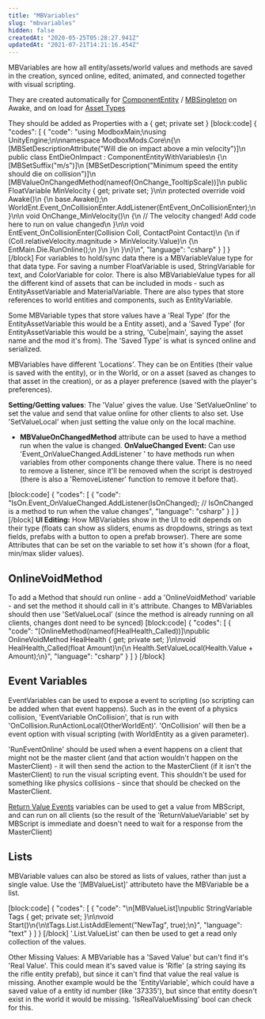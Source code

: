 ```yaml
---
title: "MBVariables"
slug: "mbvariables"
hidden: false
createdAt: "2020-05-25T05:28:27.941Z"
updatedAt: "2021-07-21T14:21:16.454Z"
---
```

MBVariables are how all entity/assets/world values and methods are saved in the creation, synced online, edited, animated, and connected together with visual scripting.

They are created automatically for [ComponentEntity](doc:componententity) / [MBSingleton](doc:mbsingleton) on Awake, and on load for [Asset Types](doc:creating-asset-types)

They should be added as Properties with a { get; private set }
[block:code]
{
  "codes": [
    {
      "code": "using ModboxMain;\nusing UnityEngine;\n\nnamespace ModboxMods.Core\n{\n    [MBSetDescriptionAttribute(\"Will die on impact above a min velocity\")]\n    public class EntDieOnImpact : ComponentEntityWithVariables\n    {\n        [MBSetSuffix(\"m/s\")]\n        [MBSetDescription(\"Minimum speed the entity should die on collision\")]\n        [MBValueOnChangedMethod(nameof(OnChange_TooltipScale))]\n        public FloatVariable MinVelocity { get; private set; }\n\n        protected override void Awake()\n        {\n            base.Awake();\n            WorldEnt.Event_OnCollisionEnter.AddListener(EntEvent_OnCollisionEnter);\n        }\n\n        void OnChange_MinVelocity()\n        {\n            // The velocity changed! Add code here to run on value changed\n        }\n\n        void EntEvent_OnCollisionEnter(Collision Coll, ContactPoint Contact)\n        {\n            if (Coll.relativeVelocity.magnitude > MinVelocity.Value)\n            {\n                EntMain.Die.RunOnline();\n            }\n        }\n    }\n}\n",
      "language": "csharp"
    }
  ]
}
[/block]
For variables to hold/sync data there is a MBVariableValue type for that data type. For saving a number FloatVariable is used, StringVariable for text, and ColorVariable for color. There is also MBVariableValue types for all the different kind of assets that can be included in mods - such as EntityAssetVariable and MaterialVariable. There are also types that store references to world entities and components, such as EntityVariable.

Some MBVariable types that store values have a 'Real Type' (for the EntityAssetVariable this would be a Entity asset), and a 'Saved Type' (for EntityAssetVariable this would be a string, 'Cube|main', saying the asset name and the mod it's from). The 'Saved Type' is what is synced online and serialized.

MBVariables have different 'Locations'. They can be on Entities (their value is saved with the entity), or in the World, or on a asset (saved as changes to that asset in the creation), or as a player preference (saved with the player's preferences).

**Setting/Getting values**: The 'Value' gives the value. Use 'SetValueOnline' to set the value and send that value online for other clients to also set. Use 'SetValueLocal' when just setting the value only on the local machine.

* **MBValueOnChangedMethod** attribute can be used to have a method run when the value is changed.
**OnValueChanged Event:** Can use 'Event_OnValueChanged.AddListener ' to have methods run when variables from other components change there value. There is no need to remove a listener, since it'll be removed when the script is destroyed (there is also a 'RemoveListener' function to remove it before that).

[block:code]
{
  "codes": [
    {
      "code": "IsOn.Event_OnValueChanged.AddListener(IsOnChanged); // IsOnChanged is a method to run when the value changes",
      "language": "csharp"
    }
  ]
}
[/block]
**UI Editing:** How MBVariables show in the UI to edit depends on their type (floats can show as sliders, enums as dropdowns, strings as text fields, prefabs with a button to open a prefab browser). There are some Attributes that can be set on the variable to set how it's shown (for a float, min/max slider values).


## OnlineVoidMethod
To add a Method that should run online - add a 'OnlineVoidMethod' variable - and set the method it should call in it's attribute.
Changes to MBVariables should then use 'SetValueLocal' (since the method is already running on all clients, changes dont need to be synced)
[block:code]
{
  "codes": [
    {
      "code": "[OnlineMethod(nameof(HealHealth_Called))]\npublic OnlineVoidMethod<float> HealHealth { get; private set; }\n\nvoid HealHealth_Called(float Amount)\n{\n        Health.SetValueLocal(Health.Value + Amount);\n}",
      "language": "csharp"
    }
  ]
}
[/block]


## Event Variables
EventVariables can be used to expose a event to scripting (so scripting can be added when that event happens). Such as in the event of a physics collision, 'EventVariable<WorldEntity> OnCollision', that is run with 'OnCollision.RunActionLocal(OtherWorldEnt)'. 'OnCollision' will then be a event option with visual scripting (with WorldEntity as a given parameter).

'RunEventOnline' should be used when a event happens on a client that might not be the master client (and that action wouldn't happen on the MasterClient) - it will then send the action to the MasterClient (if it isn't the MasterClient) to run the visual scripting event. This shouldn't be used for something like physics collisions - since that should be checked on the MasterClient.

[Return Value Events](doc:return-value-events)  variables can be used to get a value from MBScript, and can run on all clients (so the result of the 'ReturnValueVariable' set by MBScript is immediate and doesn't need to wait for a response from the MasterClient)

## Lists
MBVariable values can also be stored as lists of values, rather than just a single value. Use the '[MBValueList]' attributeto have the MBVariable be a list.

[block:code]
{
  "codes": [
    {
      "code": "\n[MBValueList]\npublic StringVariable Tags { get; private set; }\n\nvoid Start()\n{\n\tTags.List.ListAddElement(\"NewTag\", true);\n}",
      "language": "text"
    }
  ]
}
[/block]
'.List.ValueList' can then be used to get a read only collection of the values.

Other
Missing Values: A MBVariable has a 'Saved Value' but can't find it's 'Real Value'. This could mean it's saved value is 'Rifle' (a string saying its the rifle entity prefab), but since it can't find that value the real value is missing. Another example would be the 'EntityVariable', which could have a saved value of a entity id number (like '37335'), but since that entity doesn't exist in the world it would be missing. 'IsRealValueMissing' bool can check for this.